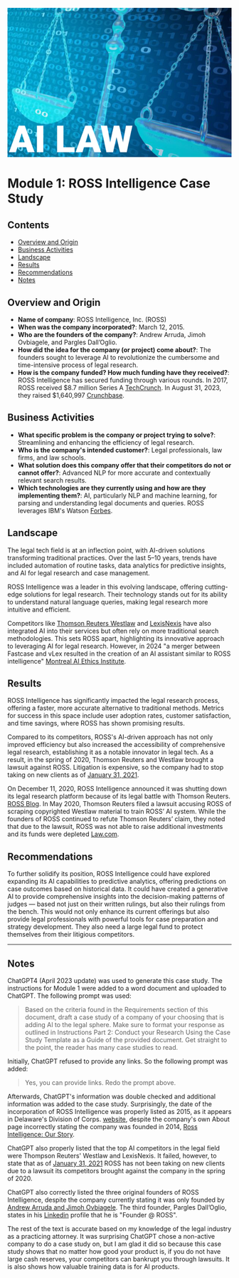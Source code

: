 ![alt text](AI_Law_Banner.jpg)

# Module 1: ROSS Intelligence Case Study

## Contents

- [Overview and Origin](https://github.com/bychok/ai-case-study?tab=readme-ov-file#overview-and-origin)
- [Business Activities](https://github.com/bychok/ai-case-study?tab=readme-ov-file#business-activities)
- [Landscape](https://github.com/bychok/ai-case-study?tab=readme-ov-file#landscape)
- [Results](https://github.com/bychok/ai-case-study?tab=readme-ov-file#results)
- [Recommendations](https://github.com/bychok/ai-case-study?tab=readme-ov-file#recommendations)
- [Notes](https://github.com/bychok/ai-case-study?tab=readme-ov-file#notes)

## Overview and Origin

- **Name of company**: ROSS Intelligence, Inc. (ROSS)
- **When was the company incorporated?**: March 12, 2015.
- **Who are the founders of the company?**: Andrew Arruda, Jimoh Ovbiagele, and Pargles Dall’Oglio.
- **How did the idea for the company (or project) come about?**: The founders sought to leverage AI to revolutionize the cumbersome and time-intensive process of legal research.
- **How is the company funded? How much funding have they received?**: ROSS Intelligence has secured funding through various rounds. In 2017, ROSS received $8.7 million Series A [TechCrunch](https://techcrunch.com/2017/10/11/ross-intelligence-lands-8-7m-series-a-to-speed-up-legal-research-with-ai/). In August 31, 2023, they raised $1,640,997 [Crunchbase](https://www.crunchbase.com/organization/ross-intelligence).

## Business Activities

- **What specific problem is the company or project trying to solve?**: Streamlining and enhancing the efficiency of legal research.
- **Who is the company's intended customer?**: Legal professionals, law firms, and law schools.
- **What solution does this company offer that their competitors do not or cannot offer?**: Advanced NLP for more accurate and contextually relevant search results.
- **Which technologies are they currently using and how are they implementing them?**: AI, particularly NLP and machine learning, for parsing and understanding legal documents and queries. ROSS leverages IBM's Watson [Forbes](https://www.forbes.com/profile/ross-intelligence/?sh=73be9dc11e85).

## Landscape

The legal tech field is at an inflection point, with AI-driven solutions transforming traditional practices. Over the last 5–10 years, trends have included automation of routine tasks, data analytics for predictive insights, and AI for legal research and case management.

ROSS Intelligence was a leader in this evolving landscape, offering cutting-edge solutions for legal research. Their technology stands out for its ability to understand natural language queries, making legal research more intuitive and efficient.

Competitors like [Thomson Reuters Westlaw](https://legal.thomsonreuters.com/en/products/westlaw) and [LexisNexis](https://www.lexisnexis.com/en-us/home.page) have also integrated AI into their services but often rely on more traditional search methodologies. This sets ROSS apart, highlighting its innovative approach to leveraging AI for legal research. However, in 2024 "a merger between Fastcase and vLex resulted in the creation of an AI assistant similar to ROSS intelligence" [Montreal AI Ethics Institute](https://montrealethics.ai/effects-of-ross-intelligence-and-ndas-highlighting-the-need-for-ai-regulation/).

## Results

ROSS Intelligence has significantly impacted the legal research process, offering a faster, more accurate alternative to traditional methods. Metrics for success in this space include user adoption rates, customer satisfaction, and time savings, where ROSS has shown promising results.

Compared to its competitors, ROSS's AI-driven approach has not only improved efficiency but also increased the accessibility of comprehensive legal research, establishing it as a notable innovator in legal tech. As a result, in the spring of 2020, Thomson Reuters and Westlaw brought a lawsuit against ROSS. Litigation is expensive, so the company had to stop taking on new clients as of [January 31, 2021](https://blog.rossintelligence.com/post/announcement).

On December 11, 2020, ROSS Intelligence announced it was shutting down its legal research platform because of its legal battle with Thomson Reuters. [ROSS Blog](https://blog.rossintelligence.com/post/announcement). In May 2020, Thomson Reuters filed a lawsuit accusing ROSS of scraping copyrighted Westlaw material to train ROSS’ AI system. While the founders of ROSS continued to refute Thomson Reuters’ claim, they noted that due to the lawsuit, ROSS was not able to raise additional investments and its funds were depleted [Law.com](https://www.law.com/legaltechnews/2020/12/15/the-hard-truth-behind-rosss-shutdown-legal-tech-is-cash-poor/).

## Recommendations

To further solidify its position, ROSS Intelligence could have explored expanding its AI capabilities to predictive analytics, offering predictions on case outcomes based on historical data. It could have created a generative AI to provide comprehensive insights into the decision-making patterns of judges — based not just on their written rulings, but also their rulings from the bench. This would not only enhance its current offerings but also provide legal professionals with powerful tools for case preparation and strategy development. They also need a large legal fund to protect themselves from their litigious competitors.

---

## Notes

ChatGPT4 (April 2023 update) was used to generate this case study. The instructions for Module 1 were added to a word document and uploaded to ChatGPT. The following prompt was used:

> Based on the criteria found in the Requirements section of this document, draft a case study of a company of your choosing that is adding AI to the legal sphere. Make sure to format your response as outlined in Instructions Part 2: Conduct your Research Using the Case Study Template as a Guide of the provided document. Get straight to the point, the reader has many case studies to read.

Initially, ChatGPT refused to provide any links. So the following prompt was added:

> Yes, you can provide links. Redo the prompt above.

Afterwards, ChatGPT's information was double checked and additional information was added to the case study. Surprisingly, the date of the incorporation of ROSS Intelligence was properly listed as 2015, as it appears in Delaware's Division of Corps. [website](https://icis.corp.delaware.gov/Ecorp/EntitySearch/), despite the company's own About page incorrectly stating the company was founded in 2014, [Ross Intelligence: Our Story](https://www.rossintelligence.com/about-us).

ChatGPT also properly listed that the top AI competitors in the legal field were Thompson Reuters' Westlaw and LexisNexis. It failed, however, to state that as of [January 31, 2021](https://blog.rossintelligence.com/post/announcement) ROSS has not been taking on new clients due to a lawsuit its competitors brought against the company in the spring of 2020.

ChatGPT also correctly listed the three original founders of ROSS Intelligence, despite the company currently stating it was only founded by [Andrew Arruda and Jimoh Ovbiagele](https://www.rossintelligence.com/about-us). The third founder, Pargles Dall’Oglio, states in his [Linkedin](https://ca.linkedin.com/in/pargles) profile that he is "Founder @ ROSS".

The rest of the text is accurate based on my knowledge of the legal industry as a practicing attorney. It was surprising ChatGPT chose a non-active company to do a case study on, but I am glad it did so because this case study shows that no matter how good your product is, if you do not have large cash reserves, your competitors can bankrupt you through lawsuits. It is also shows how valuable training data is for AI products.
